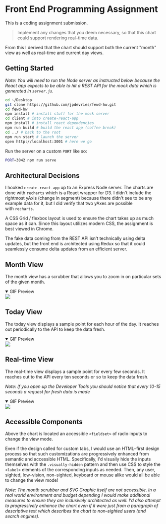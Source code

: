 # Front End Programming Assignment

This is a coding assignment&nbsp;submission.

> Implement any changes that you deem necessary, so that this chart could support rendering real&ndash;time&nbsp;data.

From this I derived that the chart should support both the current "month" view as well as real&ndash;time and current day&nbsp;views.

## Getting Started

_Note: You will need to run the Node server as instructed below because the React app expects to be able to hit a REST API for the mock&nbsp;data which is generated in&nbsp;`server.js`._

```bash
cd ~/Desktop
git clone https://github.com/jpdevries/fewd-hw.git
cd fewd-hw
npm install # install stuff for the mock server
cd client # into create-react-app
npm install # install react dependencies
npm run build # build the react app (coffee break)
cd ../ # back to the root
npm run start # launch the server
open http://localhost:3001 # here we go
```

Run the server on a custom `PORT` like&nbsp;so:
```bash
PORT=3042 npm run serve
```

## Architectural Decisions
I hooked `create-react-app` up to an Express Node server. The charts are done with `recharts` which is a React wrapper for&nbsp;D3. I didn't include the rightmost yAxis (change in segment) because there didn't see to be any example data for it, but I did verify that two yAxes are possible with&nbsp;`recharts`.

A CSS Grid / flexbox layout is used to ensure the chart takes up as much space as it can. Since this layout utilizes modern CSS, the assignment is best viewed in&nbsp;Chrome.

The fake data coming from the REST API isn't technically using delta updates, but the front end is architected using Redux so that it could seamlessly consume delta updates from an efficient&nbsp;server.

## Month View
The month view has a scrubber that allows you to zoom in on particular sets of the given&nbsp;month.

<details open>
  <summary>GIF Preview</summary>
  <img src="http://j4p.us/0c2t05161G39/scrubber.gif" />
</details>

## Today View
The today view displays a sample point for each hour of the day. It reaches out periodically to the API to keep the data&nbsp;fresh.

<details open>
  <summary>GIF Preview</summary>
  <img src="http://j4p.us/0R191l1j2M1T/today.gif" />
</details>

## Real&ndash;time View
The real&ndash;time view displays a sample point for every few seconds. It reaches out to the API every ten seconds or so to keep the data&nbsp;fresh.

_Note: If you open up the Developer Tools you should notice that every 10-15 seconds a request for fresh data is made_

<details open>
  <summary>GIF Preview</summary>
  <img src="http://j4p.us/0w1M2H3v321u/realtime.gif" />
</details>

## Accessible Components
Above the chart is located an accessible `<fieldset>` of radio inputs to change the view&nbsp;mode.  

Even if the design called for custom tabs, I would use an HTML&ndash;first design process so that such customizations are progressively enhanced from semantic and accessible HTML. Specifically, I'd visually hide the inputs themselves with the `.visually-hidden` pattern and then use CSS to style the `<label>` elements of the corresponding inputs as needed. Then, any user, sighted, low&ndash;vision, non&ndash;sighted, keyboard or mouse alike would all be able to change the view&nbsp;mode!

_Note: The month scrubber and SVG Graphic itself are not accessible. In a real world environment and budget depending I would make additional measures to ensure they are inclusively architected as&nbsp;well. I'd also attempt to progressively enhance the chart even if it were just from a paragraph of descriptive text which describes the chart to non&ndash;sighted users (and search&nbsp;engines)._
